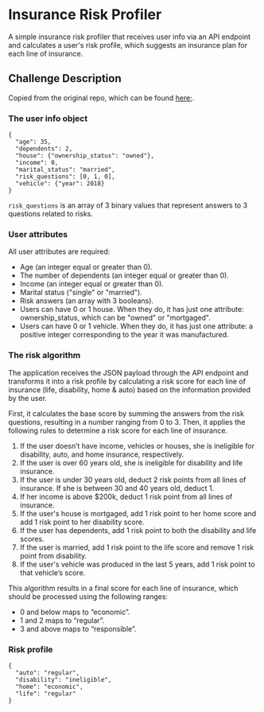 # Insurance Risk Profiler

A simple insurance risk profiler that receives user info via an API endpoint and calculates a user's risk profile, which suggests an insurance plan for each line of insurance.

## Challenge Description

Copied from the original repo, which can be found [here](https://github.com/OriginFinancial/origin-backend-take-home-assignment);.

### The user info object

```
{
  "age": 35,
  "dependents": 2,
  "house": {"ownership_status": "owned"},
  "income": 0,
  "marital_status": "married",
  "risk_questions": [0, 1, 0],
  "vehicle": {"year": 2018}
}
```

`risk_questions` is an array of 3 binary values that represent answers to 3 questions related to risks.

### User attributes

All user attributes are required:

- Age (an integer equal or greater than 0).
- The number of dependents (an integer equal or greater than 0).
- Income (an integer equal or greater than 0).
- Marital status ("single" or "married").
- Risk answers (an array with 3 booleans).
- Users can have 0 or 1 house. When they do, it has just one attribute: ownership_status, which can be "owned" or "mortgaged".
- Users can have 0 or 1 vehicle. When they do, it has just one attribute: a positive integer corresponding to the year it was manufactured.

### The risk algorithm

The application receives the JSON payload through the API endpoint and transforms it into a risk profile by calculating a risk score for each line of insurance (life, disability, home & auto) based on the information provided by the user.

First, it calculates the base score by summing the answers from the risk questions, resulting in a number ranging from 0 to 3. Then, it applies the following rules to determine a risk score for each line of insurance.

1. If the user doesn’t have income, vehicles or houses, she is ineligible for disability, auto, and home insurance, respectively.
2. If the user is over 60 years old, she is ineligible for disability and life insurance.
3. If the user is under 30 years old, deduct 2 risk points from all lines of insurance. If she is between 30 and 40 years old, deduct 1.
4. If her income is above $200k, deduct 1 risk point from all lines of insurance.
5. If the user's house is mortgaged, add 1 risk point to her home score and add 1 risk point to her disability score.
6. If the user has dependents, add 1 risk point to both the disability and life scores.
7. If the user is married, add 1 risk point to the life score and remove 1 risk point from disability.
8. If the user's vehicle was produced in the last 5 years, add 1 risk point to that vehicle’s score.

This algorithm results in a final score for each line of insurance, which should be processed using the following ranges:

- 0 and below maps to “economic”.
- 1 and 2 maps to “regular”.
- 3 and above maps to “responsible”.

### Risk profile

```
{
  "auto": "regular",
  "disability": "ineligible",
  "home": "economic",
  "life": "regular"
}
```
